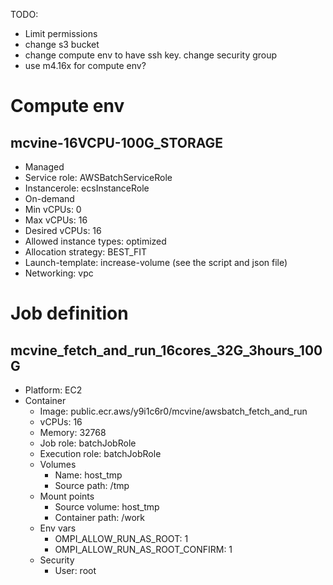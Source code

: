 TODO: 
* Limit permissions
* change s3 bucket
* change compute env to have ssh key. change security group
* use m4.16x for compute env?

# Compute env
## mcvine-16VCPU-100G_STORAGE
* Managed
* Service role: AWSBatchServiceRole
* Instancerole: ecsInstanceRole
* On-demand
* Min vCPUs: 0
* Max vCPUs: 16
* Desired vCPUs: 16
* Allowed instance types: optimized
* Allocation strategy: BEST_FIT
* Launch-template: increase-volume (see the script and json file)
* Networking: vpc

# Job definition
## mcvine_fetch_and_run_16cores_32G_3hours_100G
* Platform: EC2
* Container
  - Image: public.ecr.aws/y9i1c6r0/mcvine/awsbatch_fetch_and_run
  - vCPUs: 16
  - Memory: 32768
  - Job role: batchJobRole
  - Execution role: batchJobRole
  - Volumes
    - Name: host_tmp
    - Source path: /tmp
  - Mount points
    - Source volume: host_tmp
    - Container path: /work
  - Env vars
    - OMPI_ALLOW_RUN_AS_ROOT: 1
    - OMPI_ALLOW_RUN_AS_ROOT_CONFIRM: 1
  - Security
    - User: root

